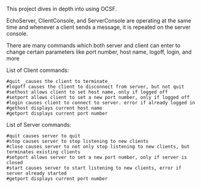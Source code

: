 This project dives in depth into using OCSF. 

EchoServer, ClientConsole, and ServerConsole are operating at the same time and whenever a client 
sends a message, it is repeated on the server console. 

There are many commands which both server and client can enter to change certain parameters like
port number, host name, logoff, login, and more

List of Client commands:

    #quit _causes the client to terminate_ 
    #logoff causes the client to disconnect from server, but not quit
    #sethost allows client to set host name, only if logged off
    #setport allows client to set a new port number, only if logged off
    #login causes client to connect to server. error if already logged in
    #gethost displays current host name
    #getport displays current port number

List of Server commands: 

    #quit causes server to quit
    #stop causes server to stop listening to new clients 
    #close causes server to not only stop listening to new clients, but terminates existing clients
    #setport allows server to set a new port number, only if server is closed
    #start causes server to start listening to new clients, error if server already started
    #getport displays current port number 